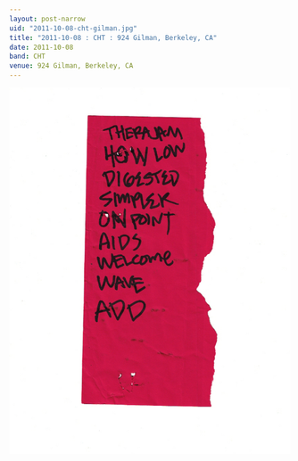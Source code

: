 ```yaml
---
layout: post-narrow
uid: "2011-10-08-cht-gilman.jpg"
title: "2011-10-08 : CHT : 924 Gilman, Berkeley, CA"
date: 2011-10-08
band: CHT
venue: 924 Gilman, Berkeley, CA
---
```


<div class="showcase">
  <img src="/img/2011/10/20111008-CHT-Gilman.jpg" alt="2011-10-08-cht-gilman.jpg">
</div>
